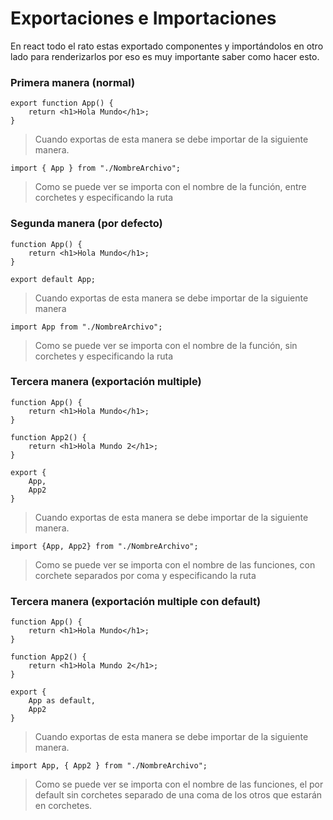 # Exportaciones e Importaciones
En react todo el rato estas exportado componentes y importándolos en otro lado para renderizarlos por eso es muy importante saber como hacer esto.

### Primera manera (normal)
```
export function App() {
	return <h1>Hola Mundo</h1>;
}
```
> Cuando exportas de esta manera se debe importar de la siguiente manera.
```
import { App } from "./NombreArchivo";
```
> Como se puede ver se importa con el nombre de la función, entre corchetes y especificando la ruta
### Segunda manera (por defecto)
```
function App() {
	return <h1>Hola Mundo</h1>;
}

export default App;
```
> Cuando exportas de esta manera se debe importar de la siguiente manera
```
import App from "./NombreArchivo";
```
> Como se puede ver se importa con el nombre de la función, sin corchetes y especificando la ruta
### Tercera manera (exportación multiple)
```
function App() {
	return <h1>Hola Mundo</h1>;
}

function App2() {
	return <h1>Hola Mundo 2</h1>;
}

export {
	App,
	App2
}
```
> Cuando exportas de esta manera se debe importar de la siguiente manera.
```
import {App, App2} from "./NombreArchivo";
```
> Como se puede ver se importa con el nombre de las funciones, con corchete separados por coma y especificando la ruta

### Tercera manera (exportación multiple con default)
```
function App() {
	return <h1>Hola Mundo</h1>;
}

function App2() {
	return <h1>Hola Mundo 2</h1>;
}

export {
	App as default,
	App2
}
```
> Cuando exportas de esta manera se debe importar de la siguiente manera.
```
import App, { App2 } from "./NombreArchivo";
```
> Como se puede ver se importa con el nombre de las funciones, el por default sin corchetes separado de una coma de los otros que estarán en corchetes.